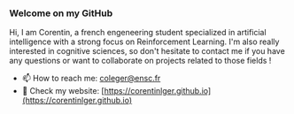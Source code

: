 ### Welcome on my GitHub 

Hi, I am Corentin, a french engeneering student specialized in artificial intelligence with a strong focus on Reinforcement Learning. I'm also really interested in cognitive sciences, so don't hesitate to contact me if you have any questions or want to collaborate on projects related to those fields ! 

- 📫 How to reach me: [coleger@ensc.fr](coleger@ensc.fr)
- 📄 Check my website: [https://corentinlger.github.io](https://corentinlger.github.io)


<!--
**corentinlger/corentinlger** is a ✨ _special_ ✨ repository because its `README.md` (this file) appears on your GitHub profile.

Here are some ideas to get you started:

- 🔭 I’m currently working on ...
- 🌱 I’m currently learning ...
- 👯 I’m looking to collaborate on ...
- 🤔 I’m looking for help with ...
- 💬 Ask me about ...
- 📫 How to reach me: ...
- 😄 Pronouns: ...
- ⚡ Fun fact: ...
-->
